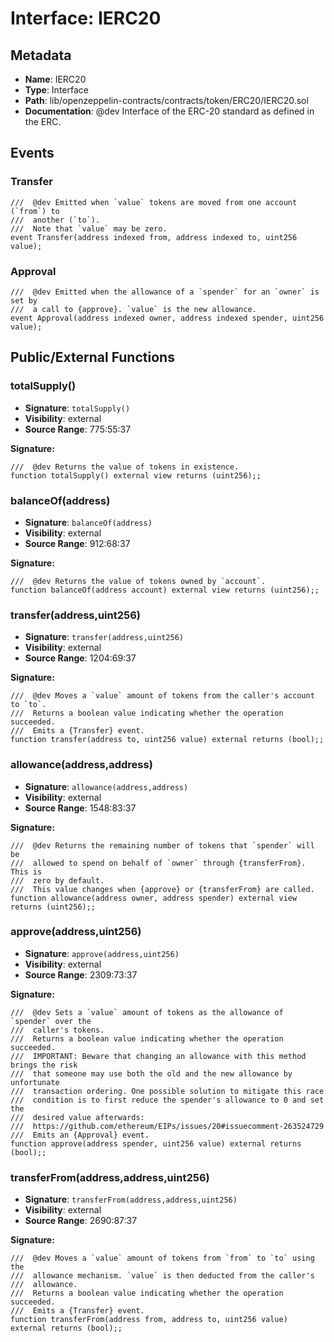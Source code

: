 # Interface: IERC20

## Metadata

- **Name**: IERC20
- **Type**: Interface
- **Path**: lib/openzeppelin-contracts/contracts/token/ERC20/IERC20.sol
- **Documentation**:  @dev Interface of the ERC-20 standard as defined in the ERC.

## Events

### Transfer

```solidity
///  @dev Emitted when `value` tokens are moved from one account (`from`) to
///  another (`to`).
///  Note that `value` may be zero.
event Transfer(address indexed from, address indexed to, uint256 value);
```

### Approval

```solidity
///  @dev Emitted when the allowance of a `spender` for an `owner` is set by
///  a call to {approve}. `value` is the new allowance.
event Approval(address indexed owner, address indexed spender, uint256 value);
```

## Public/External Functions

### totalSupply()

- **Signature**: `totalSupply()`
- **Visibility**: external
- **Source Range**: 775:55:37

**Signature:**
```solidity
///  @dev Returns the value of tokens in existence.
function totalSupply() external view returns (uint256);;
```

### balanceOf(address)

- **Signature**: `balanceOf(address)`
- **Visibility**: external
- **Source Range**: 912:68:37

**Signature:**
```solidity
///  @dev Returns the value of tokens owned by `account`.
function balanceOf(address account) external view returns (uint256);;
```

### transfer(address,uint256)

- **Signature**: `transfer(address,uint256)`
- **Visibility**: external
- **Source Range**: 1204:69:37

**Signature:**
```solidity
///  @dev Moves a `value` amount of tokens from the caller's account to `to`.
///  Returns a boolean value indicating whether the operation succeeded.
///  Emits a {Transfer} event.
function transfer(address to, uint256 value) external returns (bool);;
```

### allowance(address,address)

- **Signature**: `allowance(address,address)`
- **Visibility**: external
- **Source Range**: 1548:83:37

**Signature:**
```solidity
///  @dev Returns the remaining number of tokens that `spender` will be
///  allowed to spend on behalf of `owner` through {transferFrom}. This is
///  zero by default.
///  This value changes when {approve} or {transferFrom} are called.
function allowance(address owner, address spender) external view returns (uint256);;
```

### approve(address,uint256)

- **Signature**: `approve(address,uint256)`
- **Visibility**: external
- **Source Range**: 2309:73:37

**Signature:**
```solidity
///  @dev Sets a `value` amount of tokens as the allowance of `spender` over the
///  caller's tokens.
///  Returns a boolean value indicating whether the operation succeeded.
///  IMPORTANT: Beware that changing an allowance with this method brings the risk
///  that someone may use both the old and the new allowance by unfortunate
///  transaction ordering. One possible solution to mitigate this race
///  condition is to first reduce the spender's allowance to 0 and set the
///  desired value afterwards:
///  https://github.com/ethereum/EIPs/issues/20#issuecomment-263524729
///  Emits an {Approval} event.
function approve(address spender, uint256 value) external returns (bool);;
```

### transferFrom(address,address,uint256)

- **Signature**: `transferFrom(address,address,uint256)`
- **Visibility**: external
- **Source Range**: 2690:87:37

**Signature:**
```solidity
///  @dev Moves a `value` amount of tokens from `from` to `to` using the
///  allowance mechanism. `value` is then deducted from the caller's
///  allowance.
///  Returns a boolean value indicating whether the operation succeeded.
///  Emits a {Transfer} event.
function transferFrom(address from, address to, uint256 value) external returns (bool);;
```
